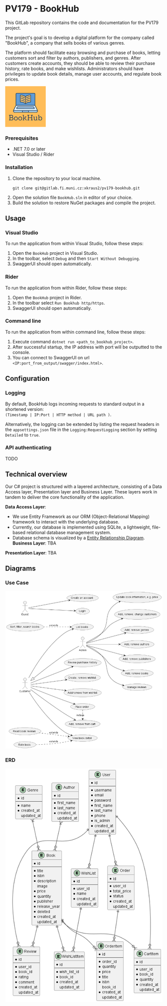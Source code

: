 ﻿# PV179 - BookHub
This GitLab repository contains the code and documentation for the PV179 project. 

The project's goal is to develop a digital platform for the company called "BookHub", a company that sells 
books of various genres. 

The platform should facilitate easy browsing and purchase of books, letting customers 
sort and filter by authors, publishers, and genres. After customers create accounts, they should be able to review 
their purchase history, rate books, and make wishlists. Administrators should have privileges to update book 
details, manage user accounts, and regulate book prices.

<img src="Resources/Images/logotype.png"  width="130" height="130">

### Prerequisites

- .NET 7.0 or later
- Visual Studio / Rider

### Installation

1. Clone the repository to your local machine.
    ```
    git clone git@gitlab.fi.muni.cz:xkraus2/pv179-bookhub.git
    ```
2. Open the solution file `BookHub.sln` in editor of your choice.
3. Build the solution to restore NuGet packages and compile the project.

## Usage

### Visual Studio

To run the application from within Visual Studio, follow these steps:

1. Open the `BookHub` project in Visual Studio.
2. In the toolbar, select `Debug` and then `Start Without Debugging`.
3. SwaggerUI should open automatically.

### Rider

To run the application from within Rider, follow these steps:

1. Open the `BookHub` project in Rider.
2. In the toolbar select `Run Bookhub http/https`.
3. SwaggerUI should open automatically.

### Command line

To run the application from within command line, follow these steps:

1. Execute command `dotnet run <path_to_bookhub_project>`.
2. After successful startup, the IP address with port will be outputted to the console.
3. You can connect to SwaggerUI on url `<IP:port_from_output/swagger/index.html>`.

## Configuration

### Logging

By default, BookHub logs incoming requests to standard output in a shortened version:\
`(Timestamp | IP:Port | HTTP method | URL path )`.

Alternatively, the logging can be extended by listing the request headers in the `appsettings.json` file 
in the `Logging:RequestLogging` section by setting `Detailed` to `true`.

### API authenticating

TODO

## Technical overview

Our C# project is structured with a layered architecture, consisting of a Data Access layer, 
Presentation layer and Business Layer. These layers work in tandem to deliver the core functionality of the application.

**Data Access Layer**:
- We use Entity Framework as our ORM (Object-Relational Mapping) framework to interact with the 
underlying database. 
- Currently, our database is implemented using SQLite, a lightweight, file-based relational 
database management system. 
- Database schema is visualized by a [Entity Relationship Diagram](#erd).
**Business Layer**: TBA

**Presentation Layer**: TBA


## Diagrams

### Use Case

![Use Case](./Resources/Diagrams/UCD.png)

### ERD

![ERD](./Resources/Diagrams/ERD.png)
